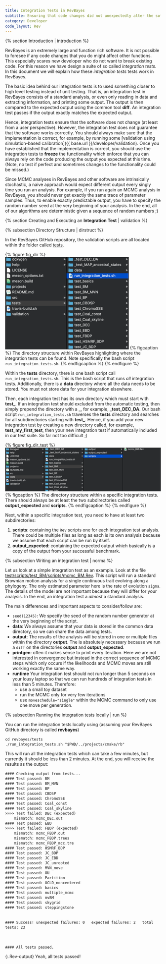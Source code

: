 ```yaml
---
title: Integration Tests in RevBayes
subtitle: Ensuring that code changes did not unexpectedly alter the software
category: Developer
code_layout: Rev
---
```


{% section Introduction | introduction %}

RevBayes is an extremely large and function rich software.
It is not possible to foresee if any code changes that you do might affect other functions.
This especially scares new developer who do not want to break existing code.
For this reason we have design a suite of so called *integration tests*.
In this document we will explain how these *integration tests* tests work in RevBayes.

The basic idea behind our integration tests is to used something closer to high level testing instead of unit testing.
That is, an integration test in RevBayes consists of a standard analysis, or even only reading in data and extracting information, and printing some output.
The output is then compared to the expected output using the common tool **diff**.
An integration test passes if the output exactly matches the expected output.

Hence, integration tests ensure that the software does not change (at least from a user perspective).
However, the integration test does not guarantee that the software works correctly.
You should always make sure that the implementation is correct, for example, by running some [validation using simulation-based calibration]({{ base.url }}/developer/validation).
Once you have established that the implementation is correct, you should use the integration tests to **freeze** the functionality which enforce that you can always rely on the code producing the output you expected at this time.
(Note, no test if perfect and sometimes changes to the functionality could be missed.)

Since MCMC analyses in RevBayes and other software are intrinsically stochastic, a naive approach would expect different output every singly time you run an analysis.
For example, if you run again an MCMC analysis in RevBayes, you should never get exactly the same trace of parameter samples.
Thus, to enable exactly predictable output, you have to specify the random number seed at the very beginning of your analysis.
In the end, all of our algorithms are deterministic given a sequence of random numbers ;)


{% section Creating and Executing an **Integration Test** | validation %}

{% subsection Directory Structure | dirstruct %}

In the RevBayes GitHub repository, the validation scripts are all located within the folder called [tests](https://github.com/revbayes/revbayes/tree/master/tests).

{% figure fig_dir %}
<img src="figures/test_dir_structure.png" width="400" />
{% figcaption %}
The directory structure within RevBayes highlighting where the integration tests can be found. Note specifically the bash script `run_integration_tests.sh`.
{% endfigcaption %}
{% endfigure %}

Within the **tests** directory, there is one bash script call `run_integration_tests.sh`.
This is the bash script that runs *all* integration tests.
Additionally, there is a **data** directory where all the data needs to be stored.
You must not store data for your integration elsewhere.

Then, each integration test has its own directory which must start with **test_**.
If an integration test should excluded from the automatic testing, then simply prepend the directory with a **_**, for example, **_test_DEC_DA**.
Our bash script `run_integration_tests.sh` traverses the **tests** directory and searches for all subdirectories starting with **test_**.
Hence, if you add your new integration test by creating a new directory called, for example, **test_my_first_test**, then your new integration test if automatically included in our test suite.
So far not too difficult ;)

{% figure fig_dir_test %}
<img src="figures/integration_test_dir.png" width="600" />
{% figcaption %}
The directory structure within a specific integration tests. There should always be at least the two subdirectories called **output_expected** and **scripts**.
{% endfigcaption %}
{% endfigure %}

Next, within a specific integration test, you need to have at least two subdirectories:
1. **scripts**: containing the `Rev` scripts one for each integration test analysis. There could be multiple files as long as each is its own analysis because we assume that each script can be run by itself.
2. **output_expected**: containing the expected output which basically is a copy of the output from your successful benchmark.



{% subsection Writing an integration test | norma %}

Let us look at a simple integration test as an example.
Look at the file [test/scripts/test_BM/scripts/mcmc_BM.Rev](https://github.com/revbayes/revbayes/blob/master/test/test_BM/scripts/mcmc_BM.Rev).
This script will run a standard Brownian motion analysis for a single continuous trait evolving along a phylogeny.
The only estimated parameter here is the rate of evolution `sigma`.
The details of the model are not important because they will differ for your analysis.
In the end, an integration test a *almost* a standard analysis.

The main differences and important aspects to consider/follow are:
* `seed(12345)`: We specify the seed of the random number generator at the very beginning of the script.
* **data**: We always assume that your data is stored in the common data directory, so we can share the data among tests.
* **output**: The results of the analysis will be stored in one or multiple files within the directory **output**. The is absolutely necessary because we run a `diff` on the directories **output** and **output_expected**.
* **printgen**: often it makes sense to print every iteration. Here we are not interested in convergence but instead in the correct sequence of MCMC steps which only occurs if the likelihoods and MCMC moves are still working exactly the same way.
* **runtime** Your integration test should not run longer than 5 seconds on your lousy laptop so that we can run hundreds of integration tests in less than 5 minutes. Therefore:
  * use a small toy dataset
  * run the MCMC only for very few iterations
  * use `moveschedule="single"` within the MCMC command to only use one move per generation.



{% subsection Running the integration tests locally | run %}

You can run the integration tests locally using (assuming your RevBayes GitHub directory is called **revbayes**)
```
cd revbayes/tests
./run_integration_tests.sh "$PWD/../projects/cmake/rb"
```
This will run all the integration tests which can take a few minutes, but currently it should be less than 2 minutes.
At the end, you will receive the results as the output:
```
#### Checking output from tests...
#### Test passed: BM
#### Test passed: BM_MVN
#### Test passed: BP
#### Test passed: CBDSP
#### Test passed: ChromoSSE
#### Test passed: Coal_const
#### Test passed: Coal_skyline
>>>> Test failed: DEC (expected)
	mismatch: mcmc_DEC.out
#### Test passed: EBD
>>>> Test failed: FBDP (expected)
	mismatch: mcmc_FBDP.out
	mismatch: mcmc_FBDP.trees
	mismatch: mcmc_FBDP_mcc.tre
#### Test passed: HSMRF_BDP
#### Test passed: JC_BDP
#### Test passed: JC_EBD
#### Test passed: JC_unrooted
#### Test passed: MVN_move
#### Test passed: OU
#### Test passed: Partition
#### Test passed: UCLD_noncentered
#### Test passed: basics
#### Test passed: multiple_mcmc
#### Test passed: mvBM
#### Test passed: skygrid
#### Test passed: steppingstone


#### Success! unexpected failures: 0   expected failures: 2   total tests: 23



#### All tests passed.
```
{:.Rev-output}
Yeah, all tests passed!
